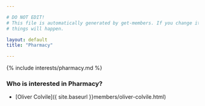 ```yaml
---

# DO NOT EDIT!
# This file is automatically generated by get-members. If you change it, bad
# things will happen.

layout: default
title: "Pharmacy"

---
```


{% include interests/pharmacy.md %}

### Who is interested in Pharmacy?


* [Oliver Colvile]({ site.baseurl }}members/oliver-colvile.html)
